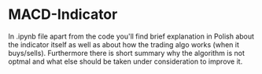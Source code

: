 # MACD-Indicator
In .ipynb file apart from the code you'll find brief explanation in Polish about the indicator itself as well as about how the trading algo works (when it buys/sells). Furthermore there is short summary why the algorithm is not optmal and what else should be taken under consideration to improve it.

